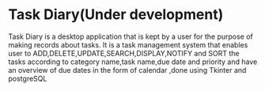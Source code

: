 # Task Diary(Under development)
Task Diary is a desktop application that is kept by a user for the purpose of making records about tasks. 
It is a task management system that enables user to ADD,DELETE,UPDATE,SEARCH,DISPLAY,NOTIFY and SORT the tasks according to category name,task name,due date and priority and have an overview of due dates in the form of calendar ,done using Tkinter and postgreSQL
